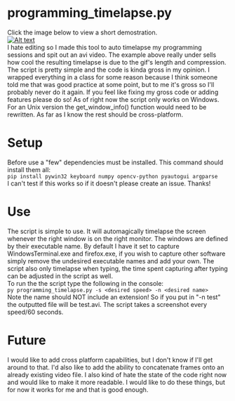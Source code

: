 # programming_timelapse.py  
Click the image below to view a short demostration.  
[![Alt text](https://img.youtube.com/vi/5veQqFvsMJc/0.jpg)](https://www.youtube.com/watch?v=5veQqFvsMJc)  
I hate editing so I made this tool to auto timelapse my programming sessions and spit out an avi video. The example above really under sells how cool the resulting timelapse is due to the gif's length and compression. The script is pretty simple and the code is kinda gross in my opinion. I wrapped everything in a class for some reason because I think someone told me that was good practice at some point, but to me it's gross so I'll probably never do it again. If you feel like fixing my gross code or adding features please do so! As of right now the script only works on Windows. For an Unix version the get_window_info() function would need to be rewritten. As far as I know the rest should be cross-platform.

# Setup
Before use a "few" dependencies must be installed. This command should install them all:  
```pip install pywin32 keyboard numpy opencv-python pyautogui argparse```  
I can't test if this works so if it doesn't please create an issue. Thanks!

# Use
The script is simple to use. It will automagically timelapse the screen whenever the right window is on the right monitor. The windows are defined by their executable name. By default I have it set to capture WindowsTerminal.exe and firefox.exe, if you wish to capture other software simply remove the undesired executable names and add your own. The script also only timelapse when typing, the time spent capturing after typing can be adjusted in the script as well.  
To run the the script type the following in the console:  
```py programming_timelapse.py -s <desired speed> -n <desired name>```  
Note the name should NOT include an extension! So if you put in "-n test" the outputted file will be test.avi. The script takes a screenshot every speed/60 seconds.

# Future
I would like to add cross platform capabilities, but I don't know if I'll get around to that. I'd also like to add the ability to concatenate frames onto an already existing video file. I also kind of hate the state of the code right now and would like to make it more readable. I would like to do these things, but for now it works for me and that is good enough.
